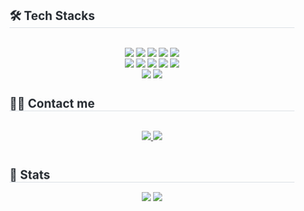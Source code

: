 <div style="text-align: left;">
    <h2 style="border-bottom: 1px solid #d8dee4; color: #282d33;"> 🛠️ Tech Stacks </h2> <br> 
    <div  align= "center"> <img src="https://img.shields.io/badge/Bootstrap-7952B3?style=for-the-badge&logo=Bootstrap&logoColor=white">
          <img src="https://img.shields.io/badge/Django-092E20?style=for-the-badge&logo=Django&logoColor=white">
          <img src="https://img.shields.io/badge/Eslint-4B32C3?style=for-the-badge&logo=Eslint&logoColor=white">
          <img src="https://img.shields.io/badge/Firebase-FFCA28?style=for-the-badge&logo=Firebase&logoColor=white">
          <img src="https://img.shields.io/badge/Github-181717?style=for-the-badge&logo=Github&logoColor=white">
          <br/><img src="https://img.shields.io/badge/HTML5-E34F26?style=for-the-badge&logo=HTML5&logoColor=white">
          <img src="https://img.shields.io/badge/Javascript-F7DF1E?style=for-the-badge&logo=Javascript&logoColor=white">
          <img src="https://img.shields.io/badge/Next.js-000000?style=for-the-badge&logo=Next.js&logoColor=white">
          <img src="https://img.shields.io/badge/Node.js-339933?style=for-the-badge&logo=Node.js&logoColor=white">
          <img src="https://img.shields.io/badge/Python-3776AB?style=for-the-badge&logo=Python&logoColor=white">
          <br/><img src="https://img.shields.io/badge/React-61DAFB?style=for-the-badge&logo=React&logoColor=white">
          <img src="https://img.shields.io/badge/Vue.js-4FC08D?style=for-the-badge&logo=Vue.js&logoColor=white">
          </div>
    </div>
    <div style="text-align: left;">
    <h2 style="border-bottom: 1px solid #d8dee4; color: #282d33;"> 🧑‍💻 Contact me </h2> <br> 
    <div align= "center"> <a href=> <img src="https://img.shields.io/badge/Notion-000000?style=for-the-badge&logo=Notion&logoColor=white&link=kksan12@gmail.com"> </a>
         <a href=mailto:> <img src="https://img.shields.io/badge/Gmail-EA4335?style=for-the-badge&logo=Gmail&logoColor=white&link=mailto:kksan12@gmail.com"> </a>
          </div>  <br> 
    <div align= "center">  </div> 
    </div>
    <div style="text-align: left;"> 
    <h2 style="border-bottom: 1px solid #d8dee4; color: #282d33;"> 🏅 Stats </h2> <div align= "center"> <img src="https://github-readme-stats.vercel.app/api?username=sani0928&bg_color=60,346547,53ac75&title_color=ffffff&text_color=ffffff"
         /> <img src="https://github-readme-stats.vercel.app/api/top-langs/?username=sani0928&layout=compact&bg_color=60,346547,53ac75&title_color=ffffff&text_color=ffffff"
           /> </div> 
    </div>
    

<!--
**sani0928/sani0928** is a ✨ _special_ ✨ repository because its `README.md` (this file) appears on your GitHub profile.

Here are some ideas to get you started:

- 🔭 I’m currently working on ...
- 🌱 I’m currently learning ...
- 👯 I’m looking to collaborate on ...
- 🤔 I’m looking for help with ...
- 💬 Ask me about ...
- 📫 How to reach me: ...
- 😄 Pronouns: ...
- ⚡ Fun fact: ...
-->
